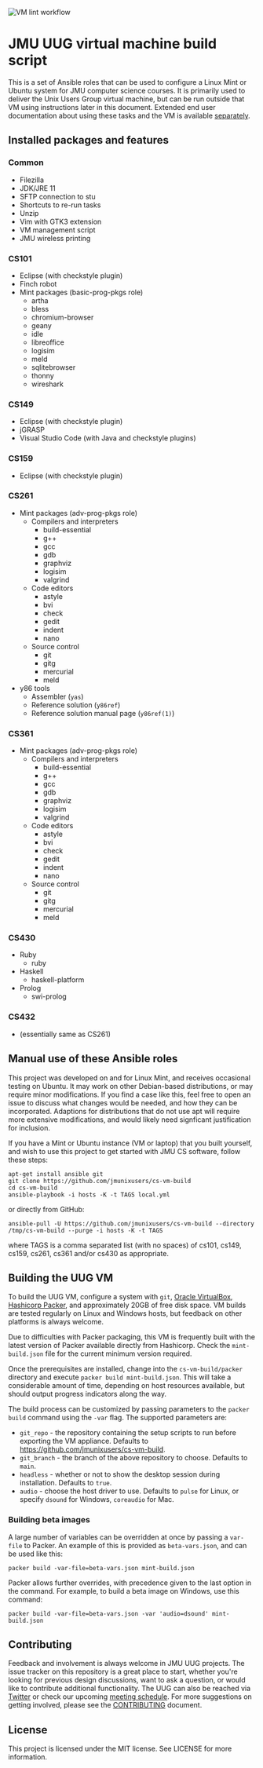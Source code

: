![VM lint workflow](https://github.com/jmunixusers/cs-vm-build/workflows/VM%20lint%20workflow/badge.svg)

# JMU UUG virtual machine build script

This is a set of Ansible roles that can be used to configure a Linux Mint or
Ubuntu system for JMU computer science courses. It is primarily used to deliver
the Unix Users Group virtual machine, but can be run outside that VM using
instructions later in this document. Extended end user documentation about
using these tasks and the VM is available
[separately](https://www.jmunixusers.org/presentations/vm/).

## Installed packages and features

### Common
* Filezilla
* JDK/JRE 11
* SFTP connection to stu
* Shortcuts to re-run tasks
* Unzip
* Vim with GTK3 extension
* VM management script
* JMU wireless printing

### CS101
* Eclipse (with checkstyle plugin)
* Finch robot
* Mint packages (basic-prog-pkgs role)
  * artha
  * bless
  * chromium-browser
  * geany
  * idle
  * libreoffice
  * logisim
  * meld
  * sqlitebrowser
  * thonny
  * wireshark

### CS149
* Eclipse (with checkstyle plugin)
* jGRASP
* Visual Studio Code (with Java and checkstyle plugins)

### CS159
* Eclipse (with checkstyle plugin)

### CS261
* Mint packages (adv-prog-pkgs role)
  * Compilers and interpreters
    * build-essential
    * g++
    * gcc
    * gdb
    * graphviz
    * logisim
    * valgrind
  * Code editors
    * astyle
    * bvi
    * check
    * gedit
    * indent
    * nano
  * Source control
    * git
    * gitg
    * mercurial
    * meld
* y86 tools
    * Assembler (`yas`)
    * Reference solution (`y86ref`)
    * Reference solution manual page (`y86ref(1)`)

### CS361
* Mint packages (adv-prog-pkgs role)
  * Compilers and interpreters
    * build-essential
    * g++
    * gcc
    * gdb
    * graphviz
    * logisim
    * valgrind
  * Code editors
    * astyle
    * bvi
    * check
    * gedit
    * indent
    * nano
  * Source control
    * git
    * gitg
    * mercurial
    * meld

### CS430
* Ruby
  * ruby
* Haskell
  * haskell-platform
* Prolog
  * swi-prolog

### CS432
* (essentially same as CS261)

## Manual use of these Ansible roles

This project was developed on and for Linux Mint, and receives occasional
testing on Ubuntu. It may work on other Debian-based distributions, or may
require minor modifications. If you find a case like this, feel free to open an
issue to discuss what changes would be needed, and how they can be incorporated.
Adaptions for distributions that do not use apt will require more extensive
modifications, and would likely need signficant justification for inclusion.

If you have a Mint or Ubuntu instance (VM or laptop) that you built yourself,
and wish to use this project to get started with JMU CS software, follow these
steps:

```
apt-get install ansible git
git clone https://github.com/jmunixusers/cs-vm-build
cd cs-vm-build
ansible-playbook -i hosts -K -t TAGS local.yml
```
or directly from GitHub:

```
ansible-pull -U https://github.com/jmunixusers/cs-vm-build --directory /tmp/cs-vm-build --purge -i hosts -K -t TAGS
```
where TAGS is a comma separated list (with no spaces) of
cs101, cs149, cs159, cs261, cs361 and/or cs430 as appropriate.

## Building the UUG VM

To build the UUG VM, configure a system with `git`,
[Oracle VirtualBox](https://www.virtualbox.org/),
[Hashicorp Packer](https://www.packer.io/),
and approximately 20GB of free disk space. VM builds are tested regularly on
Linux and Windows hosts, but feedback on other platforms is always welcome.

Due to difficulties with Packer packaging, this VM is frequently built with the
latest version of Packer available directly from Hashicorp. Check the
`mint-build.json` file for the current minimum version required.

Once the prerequisites are installed, change into the `cs-vm-build/packer`
directory and execute `packer build mint-build.json`. This will take a
considerable amount of time, depending on host resources available, but should
output progress indicators along the way.

The build process can be customized by passing parameters to the `packer build`
command using the `-var` flag. The supported parameters are:

- `git_repo` - the repository containing the setup scripts to run before
exporting the VM appliance. Defaults to https://github.com/jmunixusers/cs-vm-build.
- `git_branch` - the branch of the above repository to choose. Defaults to `main`.
- `headless` - whether or not to show the desktop session during installation.
Defaults to `true`.
- `audio` - choose the host driver to use. Defaults to `pulse` for Linux, or
specify `dsound` for Windows, `coreaudio` for Mac.

### Building beta images

A large number of variables can be overridden at once by passing a `var-file`
to Packer. An example of this is provided as `beta-vars.json`, and can be used
like this:

`packer build -var-file=beta-vars.json mint-build.json`

Packer allows further overrides, with precedence given to the last option in the
command. For example, to build a beta image on Windows, use this command:

`packer build -var-file=beta-vars.json -var 'audio=dsound' mint-build.json`

## Contributing

Feedback and involvement is always welcome in JMU UUG projects. The issue
tracker on this repository is a great place to start, whether you're looking for
previous design discussions, want to ask a question, or would like to contribute
additional functionality. The UUG can also be reached via
[Twitter](https://www.twitter.com/JMUnixUsers) or check our upcoming
[meeting schedule](https://beinvolved.jmu.edu/organization/uug). For more
suggestions on getting involved, please see the [CONTRIBUTING](CONTRIBUTING.md)
document.

## License

This project is licensed under the MIT license. See LICENSE for more
information.
